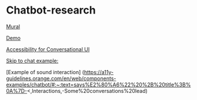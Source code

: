 # Chatbot-research

[Mural](https://app.mural.co/t/departmentofveteransaffairs9999/m/departmentofveteransaffairs9999/1637946592345/1144bf2af9f66a8711808b7f477e56ce433e09b9?sender=829e2c18-ad45-4f)

[Demo](https://staging.va.gov/contact-us/virtual-agent/)

[Accessibility for Conversational UI](https://www.boia.org/blog/five-key-accessibility-considerations-for-chatbots)

[Skip to chat example:](https://a11y-guidelines.orange.com/en/web/components-examples/chatbot/)

[Example of sound interaction] (https://a11y-guidelines.orange.com/en/web/components-examples/chatbot/#:~:text=says%E2%80%A6%22%20%2B%20title%3B%0A%7D-<,Interactions,-Some%20conversations%20lead)

